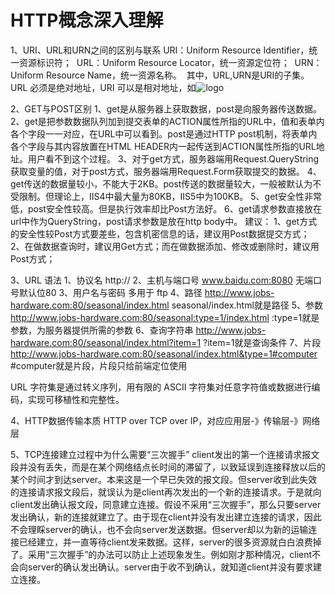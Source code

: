 HTTP概念深入理解
===

1、URI、URL和URN之间的区别与联系
URI：Uniform Resource Identifier，统一资源标识符； 
URL：Uniform Resource Locator，统一资源定位符； 
URN：Uniform Resource Name，统一资源名称。 
其中，URL,URN是URI的子集。 
URL 必须是绝对地址，URI 可以是相对地址，如<IMG src="../icons/logo.gif" alt="logo">

2、GET与POST区别
1、get是从服务器上获取数据，post是向服务器传送数据。
2、get是把参数数据队列加到提交表单的ACTION属性所指的URL中，值和表单内各个字段一一对应，在URL中可以看到。post是通过HTTP post机制，将表单内各个字段与其内容放置在HTML HEADER内一起传送到ACTION属性所指的URL地址。用户看不到这个过程。
3、对于get方式，服务器端用Request.QueryString获取变量的值，对于post方式，服务器端用Request.Form获取提交的数据。
4、get传送的数据量较小，不能大于2KB。post传送的数据量较大，一般被默认为不受限制。但理论上，IIS4中最大量为80KB，IIS5中为100KB。
5、get安全性非常低，post安全性较高。但是执行效率却比Post方法好。
6、get请求参数直接放在url中作为QueryString，post请求参数是放在http body中。
建议：
1、get方式的安全性较Post方式要差些，包含机密信息的话，建议用Post数据提交方式；
2、在做数据查询时，建议用Get方式；而在做数据添加、修改或删除时，建议用Post方式；

3、URL 语法
1、协议名
http://
2、主机与端口号
www.baidu.com:8080 无端口号默认位80
3、用户名与密码
多用于 ftp
4、路径
http://www.jobs-hardware.com:80/seasonal/index.html
seasonal/index.html就是路径
5、参数
http://www.jobs-hardware.com:80/seasonal:type=1/index.html
:type=1就是参数，为服务器提供所需的参数
6、查询字符串
http://www.jobs-hardware.com:80/seasonal/index.html?item=1
?item=1就是查询条件
7、片段
http://www.jobs-hardware.com:80/seasonal/index.html&type=1#computer
#computer就是片段，片段只给前端定位使用

URL 字符集是通过转义序列，用有限的 ASCII 字符集对任意字符值或数据进行编码，实现可移植性和完整性。

4、HTTP数据传输本质
HTTP over TCP over IP，对应应用层-》传输层-》网络层

5、TCP连接建立过程中为什么需要“三次握手”
client发出的第一个连接请求报文段并没有丢失，而是在某个网络结点长时间的滞留了，以致延误到连接释放以后的某个时间才到达server。本来这是一个早已失效的报文段。但server收到此失效的连接请求报文段后，就误认为是client再次发出的一个新的连接请求。于是就向client发出确认报文段，同意建立连接。假设不采用“三次握手”，那么只要server发出确认，新的连接就建立了。由于现在client并没有发出建立连接的请求，因此不会理睬server的确认，也不会向server发送数据。但server却以为新的运输连接已经建立，并一直等待client发来数据。这样，server的很多资源就白白浪费掉了。采用“三次握手”的办法可以防止上述现象发生。例如刚才那种情况，client不会向server的确认发出确认。server由于收不到确认，就知道client并没有要求建立连接。


